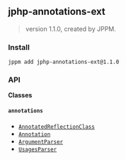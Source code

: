 ## jphp-annotations-ext
> version 1.1.0, created by JPPM.


### Install
```
jppm add jphp-annotations-ext@1.1.0
```

### API
**Classes**

#### `annotations`

- [`AnnotatedReflectionClass`](https://github.com/jphp-group/jphp-annotations-ext/blob/master/api-docs/classes/annotations/AnnotatedReflectionClass.md)
- [`Annotation`](https://github.com/jphp-group/jphp-annotations-ext/blob/master/api-docs/classes/annotations/Annotation.md)
- [`ArgumentParser`](https://github.com/jphp-group/jphp-annotations-ext/blob/master/api-docs/classes/annotations/ArgumentParser.md)
- [`UsagesParser`](https://github.com/jphp-group/jphp-annotations-ext/blob/master/api-docs/classes/annotations/UsagesParser.md)